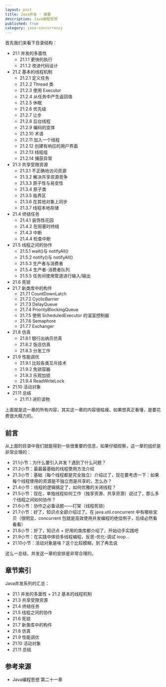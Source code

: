 ```yaml
---
layout: post
title: Java并发 - 摘要
description: Java编程思想
published: true
category: java-concurrency
---
```


首先我们来看下目录结构：

* 21.1 并发的多面性
	* 21.1.1 更快的执行
	* 21.1.2 改进代码设计
* 21.2 基本的线程机制
	* 21.2.1 定义任务
	* 21.2.2 Thread 类
	* 21.2.3 使用 Executor
	* 21.2.4 从任务中产生返回值
	* 21.2.5 休眠
	* 21.2.6 优先级
	* 21.2.7 让步
	* 21.2.8 后台线程
	* 21.2.9 编码的变体
	* 21.2.10 术语
	* 21.2.11 加入一个线程
	* 21.2.12 创建有响应的用户界面
	* 21.2.13 线程组
	* 21.2.14 捕获异常
* 21.3 共享受限资源
	* 21.3.1 不正确地访问资源
	* 21.3.2 解决共享资源竞争
	* 21.3.3 原子性与易变性
	* 21.3.4 原子类
	* 21.3.5 临界区
	* 21.3.6 在其他对象上同步
	* 21.3.7 线程本地存储
* 21.4 终结任务
	* 21.4.1 装饰性花园
	* 21.4.2 在阻塞时终结
	* 21.4.3 中断
	* 21.4.4 检查中断
* 21.5 线程之间的协作
	* 21.5.1 wait()与 notifyAll()
	* 21.5.2 notify()与 notifyAll()
	* 21.5.3 生产者与消费者
	* 21.5.4 生产者-消费者队列
	* 21.5.5 任务间使用管道进行输入/输出
* 21.6 死锁
* 21.7 新类库中的构件
	* 21.7.1 CountDownLatch
	* 21.7.2 CyclicBarrier
	* 21.7.3 DelayQueue
	* 21.7.4 PriorityBlockingQueue
	* 21.7.5 使用 ScheduledExecutor 的温室控制器
	* 21.7.6 Semaphore
	* 21.7.7 Exchanger
* 21.8 仿真
	* 21.8.1 银行出纳员仿真
	* 21.8.2 饭店仿真
	* 21.8.3 分发工作
* 21.9 性能调优
	* 21.9.1 比较各类互斥技术
	* 21.9.2 免锁容器
	* 21.9.3 乐观加锁
	* 21.9.4 ReadWriteLock
* 21.10 活动对象
* 21.11 总结
	* 21.11.1 进阶读物

上面就是这一章的所有内容，其实这一章的内容很枯燥。如果想真正看懂，是要花费很大精力的。


## 前言

从上面的目录中我们就能得到一些很重要的信息，如果仔细观察，这一章的组织是非常合理的：

* 21.1小节：为什么要引入并发？遇到了什么问题？
* 21.2小节：最最最基础的线程使用方法介绍
* 21.3小节：基础（每个线程都是完全独立）介绍过了，现在要考虑一下：如果每个线程使用的资源是不独立而是共享的，怎么办？
* 21.4小节：线程的逻辑搞定了，如何优雅的关闭线程？
* 21.5小节：现在，单独线程如何工作（独享资源、共享资源）说过了，那么多个线程之间如何协作？
* 21.6小节：协作之必备话题——打架（线程死锁）
* 21.7小节：好了，知识点全部介绍过了。在 java.util.concurrent 中有哪些宝贝（很明显，concurrent 包就是高效使用并发编程的绝佳例子，后续必然看看看）
* 21.8小节：好了，知识点 + 好用的类库都介绍了，开始动手实践吧
* 21.9小节：在实践中体验多线程编程，反思-优化-调试 loop...
* 21.10小节：活动对象是啥？这个比较模糊，到了再去说

这么一总结，并发这一章的安排是非常合理的。

## 章节索引

Java并发系列的汇总：

* 21.1 并发的多面性 + 21.2 基本的线程机制
* 21.3 共享受限资源
* 21.4 终结任务
* 21.5 线程之间的协作
* 21.6 死锁
* 21.7 新类库中的构件
* 21.8 仿真
* 21.9 性能调优
* 21.10 活动对象
* 21.11 总结













## 参考来源

* Java编程思想 第二十一章







[NingG]:    http://ningg.github.com  "NingG"



[Java编程思想 - 第二十一章、并发]:				http://github.thinkingbar.com/thinking_in_java_chapter21/



[Java并发 - 并发 1]:					http://ningg.top/java-concurrency-2/
[Java并发 - 并发 2]:					http://ningg.top/java-concurrency-3/






